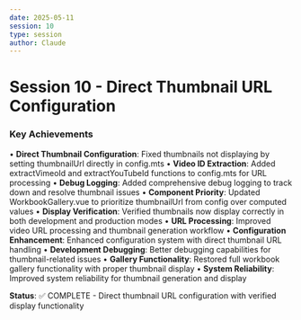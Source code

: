 ```yaml
---
date: 2025-05-11
session: 10
type: session
author: Claude
---
```


# Session 10 - Direct Thumbnail URL Configuration

### Key Achievements
• **Direct Thumbnail Configuration**: Fixed thumbnails not displaying by setting thumbnailUrl directly in config.mts
• **Video ID Extraction**: Added extractVimeoId and extractYouTubeId functions to config.mts for URL processing
• **Debug Logging**: Added comprehensive debug logging to track down and resolve thumbnail issues
• **Component Priority**: Updated WorkbookGallery.vue to prioritize thumbnailUrl from config over computed values
• **Display Verification**: Verified thumbnails now display correctly in both development and production modes
• **URL Processing**: Improved video URL processing and thumbnail generation workflow
• **Configuration Enhancement**: Enhanced configuration system with direct thumbnail URL handling
• **Development Debugging**: Better debugging capabilities for thumbnail-related issues
• **Gallery Functionality**: Restored full workbook gallery functionality with proper thumbnail display
• **System Reliability**: Improved system reliability for thumbnail generation and display

**Status**: ✅ COMPLETE - Direct thumbnail URL configuration with verified display functionality
